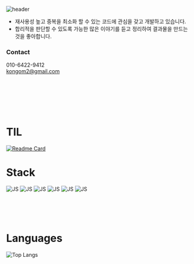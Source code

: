 ![header](https://capsule-render.vercel.app/api?type=Rect&color=gradient&height=200&section=header&text=kongom2&fontSize=70&fontAlign=25&fontColor=fff)

- 재사용성 높고 중복을 최소화 할 수 있는 코드에 관심을 갖고 개발하고 있습니다.
- 합리적을 판단할 수 있도록 가능한 많은 이야기를 듣고 정리하여 결과물을 만드는 것을 좋아합니다.

### **Contact**

010-6422-9412<br/>
kongom2@gmail.com

<br/>
<br/>
<br/>
<br/>
<br/>

# **TIL**

[![Readme Card](https://github-readme-stats.vercel.app/api/pin/?username=kongom2&repo=kongom2)](https://github.com/kongom2/kongom2)

# **Stack**

![JS](https://img.shields.io/badge/HTML5-E34F26?style=flat-square&logo=HTML5&logoColor=fff&fontColor=fff)
![JS](https://img.shields.io/badge/CSS3-1572B6?style=flat-square&logo=CSS3&logoColor=fff&fontColor=fff)
![JS](https://img.shields.io/badge/JavaScript-F7DF1E?style=flat-square&logo=JavaScript&logoColor=fff&fontColor=fff)
![JS](https://img.shields.io/badge/React-61DAFB?style=flat-square&logo=React&logoColor=fff&fontColor=fff)
![JS](https://img.shields.io/badge/Redux-764ABC?style=flat-square&logo=Redux&logoColor=fff&fontColor=fff)
![JS](https://img.shields.io/badge/styledComponents-DB7093?style=flat-square&logo=styled-components&logoColor=fff&fontColor=fff)
<br/>
<br/>
<br/>
<br/>
<br/>

# **Languages**

![Top Langs](https://github-readme-stats.vercel.app/api/top-langs/?username=kongom2&layout=compact)
